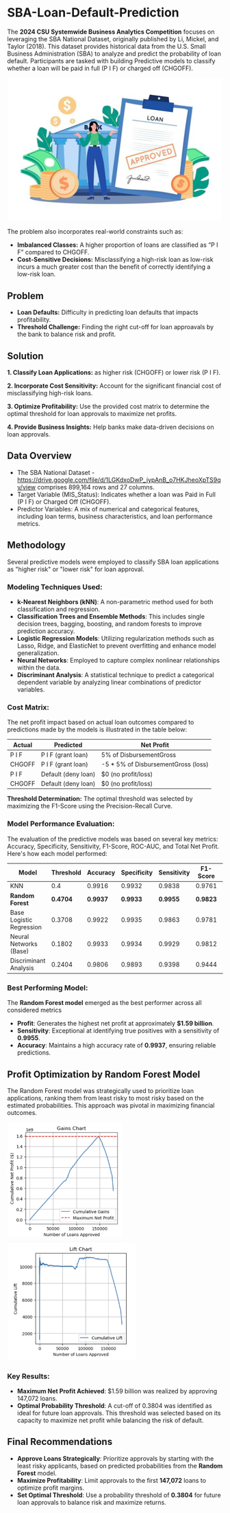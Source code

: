 # SBA-Loan-Default-Prediction
The **2024 CSU Systemwide Business Analytics Competition** focuses on leveraging the SBA National Dataset, originally published by Li, Mickel, and Taylor (2018). This dataset provides historical data from the U.S. Small Business Administration (SBA) to analyze and predict the probability of loan default.
Participants are tasked with building Predictive models to classify whether a loan will be paid in full (P I F) or charged off (CHGOFF). 

<p align="center">
  <img src="https://github.com/sindhu28ss/SBA-Loan-Default-Prediction/blob/main/Images/Picture1.png" width="500">
</p>

The problem also incorporates real-world constraints such as:
- **Imbalanced Classes:** A higher proportion of loans are classified as “P I F” compared to CHGOFF.
- **Cost-Sensitive Decisions:** Misclassifying a high-risk loan as low-risk incurs a much greater cost than the benefit of correctly identifying a low-risk loan.

## Problem
- **Loan Defaults:** Difficulty in predicting loan defaults that impacts profitability.
- **Threshold Challenge:** Finding the right cut-off for loan approavals by the bank to balance risk and profit.

## Solution
**1.	Classify Loan Applications:** as higher risk (CHGOFF) or lower risk (P I F).

**2.	Incorporate Cost Sensitivity:** Account for the significant financial cost of misclassifying high-risk loans.

**3.	Optimize Profitability:** Use the provided cost matrix to determine the optimal threshold for loan approvals to maximize net profits.

**4.	Provide Business Insights:** Help banks make data-driven decisions on loan approvals.

## Data Overview
- The SBA National Dataset - https://drive.google.com/file/d/1LGKdxoDwP_jypAnB_o7HKJheoXpTS9qv/view comprises 899,164 rows and 27 columns.
- Target Variable (MIS_Status): Indicates whether a loan was Paid in Full (P I F) or Charged Off (CHGOFF).
- Predictor Variables: A mix of numerical and categorical features, including loan terms, business characteristics, and loan performance metrics.

## Methodology
Several predictive models were employed to classify SBA loan applications as "higher risk" or "lower risk" for loan approval. 

### Modeling Techniques Used:
- **k-Nearest Neighbors (kNN)**: A non-parametric method used for both classification and regression.
- **Classification Trees and Ensemble Methods**: This includes single decision trees, bagging, boosting, and random forests to improve prediction accuracy.
- **Logistic Regression Models**: Utilizing regularization methods such as Lasso, Ridge, and ElasticNet to prevent overfitting and enhance model generalization.
- **Neural Networks**: Employed to capture complex nonlinear relationships within the data.
- **Discriminant Analysis**: A statistical technique to predict a categorical dependent variable by analyzing linear combinations of predictor variables.

### Cost Matrix:
The net profit impact based on actual loan outcomes compared to predictions made by the models is illustrated in the table below:

| Actual  | Predicted         | Net Profit                           |
|---------|-------------------|--------------------------------------|
| P I F   | P I F (grant loan)| 5% of DisbursementGross             |
| CHGOFF  | P I F (grant loan)| -5 * 5% of DisbursementGross (loss) |
| P I F   | Default (deny loan)| $0 (no profit/loss)                 |
| CHGOFF  | Default (deny loan)| $0 (no profit/loss)                 |

**Threshold Determination:** The optimal threshold was selected by maximizing the F1-Score using the Precision-Recall Curve.

### Model Performance Evaluation:

The evaluation of the predictive models was based on several key metrics: Accuracy, Specificity, Sensitivity, F1-Score, ROC-AUC, and Total Net Profit. Here's how each model performed:

| Model                   | Threshold | Accuracy | Specificity | Sensitivity | F1-Score | ROC-AUC | Total Net Profit ($)  |
|-------------------------|-----------|----------|-------------|-------------|----------|---------|-----------------------|
| KNN                     | 0.4       | 0.9916   | 0.9932      | 0.9838      | 0.9761   | 0.9914  | 1,586,088,755.55      |
| **Random Forest**       | **0.4704**| **0.9937**| **0.9933**  | **0.9955**  | **0.9823**| **0.998** | **1,589,844,341.60** |
| Base Logistic Regression| 0.3708   | 0.9922   | 0.9935      | 0.9863      | 0.9781   | 0.995   | 1,579,861,133.90      |
| Neural Networks (Base)  | 0.1802   | 0.9933   | 0.9934      | 0.9929      | 0.9812   | 0.9979  | 1,586,310,134.45      |
| Discriminant Analysis   | 0.2404   | 0.9806   | 0.9893      | 0.9398      | 0.9444   | 0.9821  | 1,558,540,857.85      |

### Best Performing Model:
The **Random Forest model** emerged as the best performer across all considered metrics
- **Profit**: Generates the highest net profit at approximately **$1.59 billion**.
- **Sensitivity**: Exceptional at identifying true positives with a sensitivity of **0.9955**.
- **Accuracy**: Maintains a high accuracy rate of **0.9937**, ensuring reliable predictions.

## Profit Optimization by Random Forest Model

The Random Forest model was strategically used to prioritize loan applications, ranking them from least risky to most risky based on the estimated probabilities. This approach was pivotal in maximizing financial outcomes.

<p align="left">
  <img src="https://github.com/sindhu28ss/SBA-Loan-Default-Prediction/blob/main/Images/final-gains%20chart.png" width="270">
  <img src="https://github.com/sindhu28ss/SBA-Loan-Default-Prediction/blob/main/Images/final-lift%20chart.png" width="300">
</p>

### Key Results:
- **Maximum Net Profit Achieved**: $1.59 billion was realized by approving 147,072 loans.
- **Optimal Probability Threshold**: A cut-off of 0.3804 was identified as ideal for future loan approvals. This threshold was selected based on its capacity to maximize net profit while balancing the risk of default.

## Final Recommendations

- **Approve Loans Strategically**: Prioritize approvals by starting with the least risky applicants, based on predicted probabilities from the **Random Forest** model.
- **Maximize Profitability**: Limit approvals to the first **147,072** loans to optimize profit margins.
- **Set Optimal Threshold**: Use a probability threshold of **0.3804** for future loan approvals to balance risk and maximize returns.



